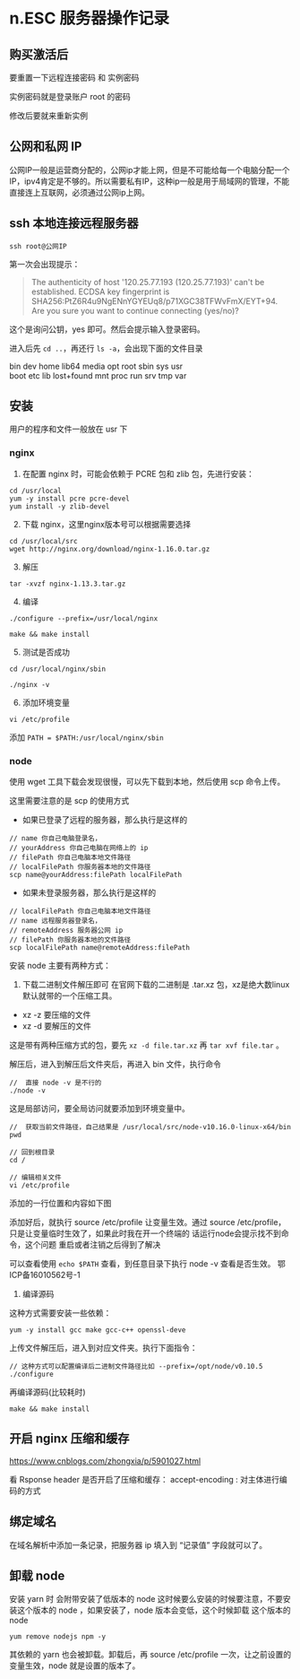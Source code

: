 # n.ESC 服务器操作记录

## 购买激活后
要重置一下远程连接密码 和 实例密码

实例密码就是登录账户 root 的密码

修改后要就来重新实例

## 公网和私网 IP
公网IP一般是运营商分配的，公网ip才能上网，但是不可能给每一个电脑分配一个IP，ipv4肯定是不够的。所以需要私有IP，这种ip一般是用于局域网的管理，不能直接连上互联网，必须通过公网ip上网。

## ssh 本地连接远程服务器
```shell
ssh root@公网IP
```
第一次会出现提示：
> The authenticity of host '120.25.77.193 (120.25.77.193)' can't be established.
ECDSA key fingerprint is SHA256:PtZ6R4u9NgENnYGYEUq8/p71XGC38TFWvFmX/EYT+94.
Are you sure you want to continue connecting (yes/no)?

这个是询问公钥，yes 即可。然后会提示输入登录密码。

进入后先 `cd ..`，再还行 `ls -a`，会出现下面的文件目录

bin   dev  home  lib64       media  opt   root  sbin  sys  usr <br />
boot  etc  lib   lost+found  mnt    proc  run   srv   tmp  var

## 安装
用户的程序和文件一般放在 usr 下
### nginx
1. 在配置 nginx 时，可能会依赖于 PCRE 包和 zlib 包，先进行安装：
```
cd /usr/local
yum -y install pcre pcre-devel
yum install -y zlib-devel
```
2. 下载 nginx，这里nginx版本号可以根据需要选择
```
cd /usr/local/src
wget http://nginx.org/download/nginx-1.16.0.tar.gz
```
3. 解压
```
tar -xvzf nginx-1.13.3.tar.gz
```
4. 编译
```
./configure --prefix=/usr/local/nginx

make && make install

```
5. 测试是否成功
```
cd /usr/local/nginx/sbin

./nginx -v
```
6. 添加环境变量
```
vi /etc/profile
```

添加 `PATH = $PATH:/usr/local/nginx/sbin`


### node
使用 wget 工具下载会发现很慢，可以先下载到本地，然后使用 scp 命令上传。

这里需要注意的是 scp 的使用方式
- 如果已登录了远程的服务器，那么执行是这样的
```
// name 你自己电脑登录名，
// yourAddress 你自己电脑在网络上的 ip
// filePath 你自己电脑本地文件路径
// localFilePath 你服务器本地的文件路径
scp name@yourAddress:filePath localFilePath
```
- 如果未登录服务器，那么执行是这样的
```
// localFilePath 你自己电脑本地文件路径
// name 远程服务器登录名，
// remoteAddress 服务器公网 ip
// filePath 你服务器本地的文件路径
scp localFilePath name@remoteAddress:filePath
```

安装 node 主要有两种方式：
1. 下载二进制文件解压即可
在官网下载的二进制是 .tar.xz 包，xz是绝大数linux默认就带的一个压缩工具。
- xz -z 要压缩的文件
- xz -d 要解压的文件

 这是带有两种压缩方式的包，要先 `xz -d file.tar.xz` 再 `tar xvf file.tar` 。

解压后，进入到解压后文件夹后，再进入 bin 文件，执行命令
```
//  直接 node -v 是不行的
./node -v
```
这是局部访问，要全局访问就要添加到环境变量中。
```
//  获取当前文件路径，自己结果是 /usr/local/src/node-v10.16.0-linux-x64/bin
pwd

// 回到根目录
cd /

// 编辑相关文件
vi /etc/profile

```
添加的一行位置和内容如下图


添加好后，就执行 source /etc/profile 让变量生效。通过 source /etc/profile，只是让变量临时生效了，如果此时我在开一个终端的 话运行node会提示找不到命令，这个问题 重启或者注销之后得到了解决

可以查看使用 `echo $PATH` 查看，到任意目录下执行 node -v 查看是否生效。
 鄂ICP备16010562号-1
1. 编译源码

这种方式需要安装一些依赖：
```
yum -y install gcc make gcc-c++ openssl-deve
```
上传文件解压后，进入到对应文件夹。执行下面指令：
```
// 这种方式可以配置编译后二进制文件路径比如 --prefix=/opt/node/v0.10.5
./configure
```
再编译源码(比较耗时)
```
make && make install
```

## 开启 nginx 压缩和缓存

https://www.cnblogs.com/zhongxia/p/5901027.html

看 Rsponse header 是否开启了压缩和缓存：
accept-encoding : 对主体进行编码的方式


## 绑定域名
在域名解析中添加一条记录，把服务器 ip 填入到 “记录值” 字段就可以了。

## 卸载 node
安装 yarn 时 会附带安装了低版本的 node 这时候要么安装的时候要注意，不要安装这个版本的 node ，如果安装了，node 版本会变低，这个时候卸载 这个版本的 node
```
yum remove nodejs npm -y
```
其依赖的 yarn 也会被卸载。卸载后，再 source /etc/profile 一次，让之前设置的变量生效，node 就是设置的版本了。